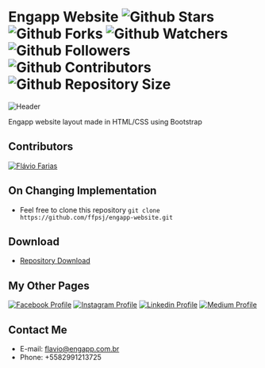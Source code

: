 # Engapp Website ![Github Stars](https://img.shields.io/github/stars/ffpsj/engapp-website.svg?label=Stars) ![Github Forks](https://img.shields.io/github/forks/ffpsj/engapp-website.svg?label=Forks) ![Github Watchers](https://img.shields.io/github/watchers/ffpsj/engapp-website.svg?label=Watchers) ![Github Followers](https://img.shields.io/github/followers/ffpsj.svg?label=Followers) ![Github Contributors](https://img.shields.io/github/contributors/ffpsj/engapp-website.svg?label=Contributors) ![Github Repository Size](https://img.shields.io/github/repo-size/ffpsj/engapp-website.svg?label=Size)

![Header](https://i.imgur.com/XYF9dRG.png)

Engapp website layout made in HTML/CSS using Bootstrap

## Contributors
<a href="https://github.com/ffpsj"><img src="https://i.imgur.com/TlK8zDB.png" title="Flávio Farias"></a>

## On Changing Implementation
+ Feel free to clone this repository `git clone https://github.com/ffpsj/engapp-website.git`

## Download
+ [Repository Download](https://github.com/ffpsj/engapp-website/archive/master.zip)

## My Other Pages
<a href="https://www.facebook.com/flaviofariasjr"><img src="https://i.imgur.com/bHRTPvs.png" title="Facebook Profile"></a> <a href="https://www.instagram.com/flavioaq2"><img src="https://i.imgur.com/VrYSoc0.png" title="Instagram Profile"></a> <a href="https://www.linkedin.com/in/ffpsj"><img src="https://i.imgur.com/ERL5FFt.png" title="Linkedin Profile"></a> <a href="https://www.medium.com/@ffpsj"><img src="https://i.imgur.com/UPR0HtK.png" title="Medium Profile"></a>

## Contact Me
+ E-mail: flavio@engapp.com.br
+ Phone: +5582991213725